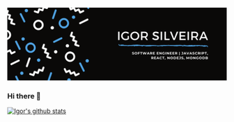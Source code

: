 [![Header](/header.png "Header")](https://igorsilveira.me/)

### Hi there 👋

<!--
**igorasilveira/igorasilveira** is a ✨ _special_ ✨ repository because its `README.md` (this file) appears on your GitHub profile.

Here are some ideas to get you started:

- 🔭 I’m currently working on ...
- 🌱 I’m currently learning ...
- 👯 I’m looking to collaborate on ...
- 🤔 I’m looking for help with ...
- 💬 Ask me about ...
- 📫 How to reach me: ...
- 😄 Pronouns: ...
- ⚡ Fun fact: ...
-->

[![Igor's github stats](https://github-readme-stats.vercel.app/api?username=igorasilveira)](https://github.com/igorasilveira/github-readme-stats)
